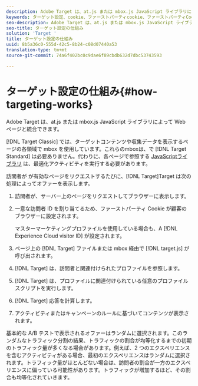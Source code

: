 ```yaml
---
description: Adobe Target は、at.js または mbox.js JavaScript ライブラリによって Web ページと統合できます。
keywords: ターゲット設定、cookie、ファーストパーティcookie、ファーストパーティCookie
seo-description: Adobe Target は、at.js または mbox.js JavaScript ライブラリによって Web ページと統合できます。
seo-title: ターゲット設定の仕組み
solution: 'Target '
title: ターゲット設定の仕組み
uuid: 8b5a36c0-555d-42c5-8b24-c08d07440a53
translation-type: tm+mt
source-git-commit: 74a6f402bc0c9dae6f89cbdb632d7dbc53743593

---
```



# ターゲット設定の仕組み{#how-targeting-works}

Adobe Target は、at.js または mbox.js JavaScript ライブラリによって Web ページと統合できます。

[!DNL Target Classic] では、ターゲットコンテンツや収集データを表示するページの各領域で mbox を使用しています。これらのmboxは、で [!DNL Target Standard] は必要ありません。代わりに、各ページで参照する [JavaScriptライブラリ](../c-implementing-target/c-considerations-before-you-implement-target/target-implement.md#concept_60B748DE4293488F917E8F1FA4C7E9EB) は、最適化アクティビティを実行する必要があります。

訪問者が が有効なページをリクエストするたびに、[!DNL Target]Target は次の処理によってオファーを表示します。

1. 訪問者が、サーバー上のページをリクエストしてブラウザーに表示します。
1. 一意な訪問者 ID を割り当てるため、ファーストパーティ Cookie が顧客のブラウザーに設定されます。

   マスターマーケティングプロファイルを使用している場合も、A [!DNL Experience Cloud visitor ID] が設定されます。

1. ページ上の [!DNL Target] ファイルまたは mbox 経由で [!DNL target.js] が呼び出されます。
1. [!DNL Target] は、訪問者と関連付けられたプロファイルを参照します。
1. [!DNL Target] は、プロファイルに関連付けられている任意のプロファイルスクリプトを実行します。
1. [!DNL Target] 応答を計算します。
1. アクティビティまたはキャンペーンのルールに基づいてコンテンツが表示されます。

基本的な A/B テストで表示されるオファーはランダムに選択されます。このランダムなトラフィック分割の結果、トラフィックの割合が均等化するまでの初期のトラフィック量が多くなる場合があります。例えば、2 つのエクスペリエンスを含むアクティビティがある場合、最初のエクスペリエンスはランダムに選択されます。トラフィック量がほとんどない場合は、訪問者の割合が一方のエクスペリエンスに偏っている可能性があります。トラフィックが増加するほど、その割合も均等化されていきます。
